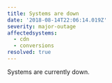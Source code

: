 ```yaml
---
title: Systems are down
date: '2018-08-14T22:06:14.019Z'
severity: major-outage
affectedsystems:
  - cdn
  - conversions
resolved: true
---
```

Systems are currently down.

<!--- language code: es -->
